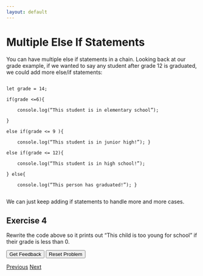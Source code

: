 ```yaml
---
layout: default
---
```


<!-- Function for hiding code!  -->
<script>
    function myFunction(name) {
      var x = document.getElementById(name);
      if (x.style.display === "none") {
        x.style.display = "block";
      } 
      else if(x.style.display ==="first"){
          x.style.display="none";         
      }
      else {
        x.style.display = "none";
      }
    }    
</script>
<style>
.ui-sortable {
    width: 1000px;
}    
</style>
<!-- End of scripting functions! -->
    


# Multiple Else If Statements
You can have multiple else if statements in a chain.  Looking back at our grade example, if we wanted to say any student after grade 12 is graduated, we could add more else/if statements:<br>

<code>
let grade = 14;<br>
if(grade <=6){<br>
&nbsp;&nbsp;&nbsp;&nbsp;console.log(“This student is in elementary school”);<br>
}<br>
else if(grade <= 9 ){<br>
&nbsp;&nbsp;&nbsp;&nbsp;console.log(“This student is in junior high!”); }<br>
else if(grade <= 12){<br>
&nbsp;&nbsp;&nbsp;&nbsp;console.log(“This student is in high school!”);<br>
} else{<br>
&nbsp;&nbsp;&nbsp;&nbsp;console.log(“This person has graduated!”); }<br>
</code>

We can just keep adding if statements to handle more and more cases. 

## Exercise 4
Rewrite the  code above so it prints out “This child is too young for school” if their grade is less than 0.<br>
<div id="school2-sortableTrash" class="sortable-code"></div> 
<div id="school2-sortable" class="sortable-code"></div> 
<div style="clear:both;"></div> 
<p> 
    <input id="school2-feedbackLink" value="Get Feedback" type="button" /> 
    <input id="school2-newInstanceLink" value="Reset Problem" type="button" /> 
</p> 
<script type="text/javascript"> 
(function(){
  var initial = "if(grade < 0){\n" +
    "	console.log(\"This child is too young for school\");\n" +
    "}\n" +
    "else if(grade <=6){\n" +
    "	console.log(“This student is in elementary school”);\n" +
    "}\n" +
    "else if(grade <= 9 ){\n" +
    "	console.log(“This student is in junior high!”); \n" +
    "}\n" +
    "else if(grade <= 12){\n" +
    "	console.log(“This student is in high school!”);\n" +
    "} \n" +
    "else{\n" +
    "	console.log(“This person has graduated!”); \n" +
    "}\n" +
    "if(grade <= 6){ #distractor\n" +
    "else if(grade < 0){ #distractor\n" +
    "if(grade <=9){ #distractor\n" +
    "if(grade <=12){ #distractor";
  var parsonsPuzzle = new ParsonsWidget({
    "sortableId": "school2-sortable",
    "max_wrong_lines": 4,
    "grader": ParsonsWidget._graders.LineBasedGrader,
    "exec_limit": 2500,
    "can_indent": true,
    "x_indent": 50,
    "lang": "en",
    "trashId": "school2-sortableTrash"
  });
  parsonsPuzzle.init(initial);
  parsonsPuzzle.shuffleLines();
  $("#school2-newInstanceLink").click(function(event){ 
      event.preventDefault(); 
      parsonsPuzzle.shuffleLines(); 
  }); 
  $("#school2-feedbackLink").click(function(event){ 
      event.preventDefault(); 
      parsonsPuzzle.getFeedback(); 
  }); 
})(); 
</script>

[Previous](./elseif.html)
[Next](./nestedif.html)
